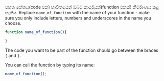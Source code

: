 පහත කේතය(code එක) භාවිතයෙන් ඔබට කාර්යයක්(function එකක්) නිර්මාණය කළ හැකිය. Replace `name_of_function` with the name of your function - make sure you only include letters, numbers and underscores in the name you choose.

```javascript
function name_of_function(){

}
```

The code you want to be part of the function should go between the braces `{` and `}`.

You can call the function by typing its name:

```javascript
name_of_function();
```